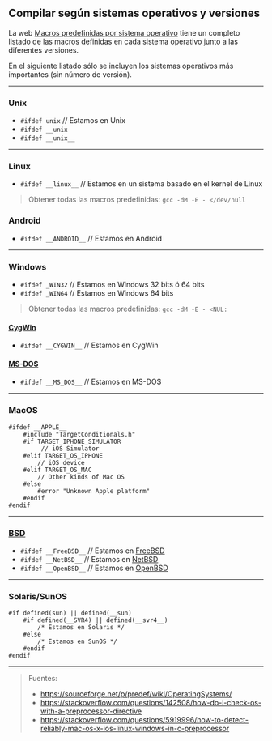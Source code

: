 ## Compilar según sistemas operativos y versiones

La web [Macros predefinidas por sistema operativo](https://sourceforge.net/p/predef/wiki/OperatingSystems/) tiene un completo listado de las macros definidas en cada sistema operativo junto a las diferentes versiones.

En el siguiente listado sólo se incluyen los sistemas operativos más importantes (sin número de versión).

______________________________________

### Unix
- `#ifdef unix`      // Estamos en Unix
- `#ifdef __unix`
- `#ifdef __unix__`

______________________________________

### Linux
- `#ifdef __linux__`  // Estamos en un sistema basado en el kernel de Linux

> Obtener todas las macros predefinidas: `gcc -dM -E - </dev/null`

### Android
- `#ifdef __ANDROID__`  // Estamos en Android

______________________________________

### Windows
- `#ifdef _WIN32`   // Estamos en Windows 32 bits ó 64 bits
- `#ifdef _WIN64`   // Estamos en Windows 64 bits

> Obtener todas las macros predefinidas: `gcc -dM -E - <NUL:`

#### [CygWin](https://en.wikipedia.org/wiki/Cygwin)
- `#ifdef __CYGWIN__`  // Estamos en CygWin

#### [MS-DOS](https://en.wikipedia.org/wiki/MS-DOS)
- `#ifdef __MS_DOS__` // Estamos en MS-DOS

______________________________________

### MacOS
```
#ifdef __APPLE__
    #include "TargetConditionals.h"
    #if TARGET_IPHONE_SIMULATOR
         // iOS Simulator
    #elif TARGET_OS_IPHONE
        // iOS device
    #elif TARGET_OS_MAC
        // Other kinds of Mac OS
    #else
        #error "Unknown Apple platform"
    #endif
#endif
```

______________________________________

### [BSD](https://en.wikipedia.org/wiki/Berkeley_Software_Distribution)
- `#ifdef __FreeBSD__`  // Estamos en [FreeBSD](https://es.wikipedia.org/wiki/FreeBSD)
- `#ifdef __NetBSD__`   // Estamos en [NetBSD](https://es.wikipedia.org/wiki/NetBSD)
- `#ifdef __OpenBSD__`  // Estamos en [OpenBSD](https://es.wikipedia.org/wiki/OpenBSD)

______________________________________

### Solaris/SunOS
```
#if defined(sun) || defined(__sun)
    #if defined(__SVR4) || defined(__svr4__)
        /* Estamos en Solaris */
    #else
        /* Estamos en SunOS */
    #endif
#endif
```

______________________________________


> Fuentes:
> - https://sourceforge.net/p/predef/wiki/OperatingSystems/
> - https://stackoverflow.com/questions/142508/how-do-i-check-os-with-a-preprocessor-directive
> - https://stackoverflow.com/questions/5919996/how-to-detect-reliably-mac-os-x-ios-linux-windows-in-c-preprocessor